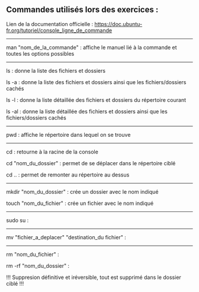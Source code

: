 Commandes utilisés lors des exercices :
------

Lien de la documentation officielle : https://doc.ubuntu-fr.org/tutoriel/console_ligne_de_commande

------

man "nom_de_la_commande" : affiche le manuel lié à la commande et toutes les options possibles

------

ls : donne la liste des fichiers et dossiers

ls -a : donne la liste des fichiers et dossiers ainsi que les fichiers/dossiers cachés

ls -l : donne la liste détaillée des fichiers et dossiers du répertoire courant

ls -al : donne la liste détaillée des fichiers et dossiers ainsi que les fichiers/dossiers cachés

------

pwd : affiche le répertoire dans lequel on se trouve

------

cd : retourne à la racine de la console 

cd "nom_du_dossier" : permet de se déplacer dans le répertoire ciblé

cd .. : permet de remonter au répertoire au dessus

------

mkdir "nom_du_dossier" : crée un dossier avec le nom indiqué

touch "nom_du_fichier" : crée un fichier avec le nom indiqué

------

sudo su : 

------

mv "fichier_a_deplacer" "destination_du fichier" : 

------

rm "nom_du_fichier" :

rm -rf "nom_du_dossier" :

!!! Suppresion définitive et iréversible, tout est supprimé dans le dossier ciblé !!!

